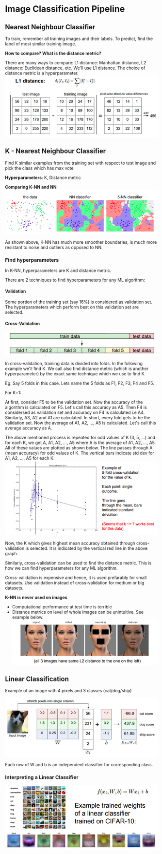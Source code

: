 # Image Classification Pipeline

## Nearest Neighbour Classifier

To train, remember all training images and their labels. To predict, find the label of most similar training image.

**How to compare? What is the distance metric?**

There are many ways to compare: L1 distance: Manhattan distance, L2 distance: Euclidean distance, etc. We'll use L1 distance. The choice of distance metric is a hyperparameter.
![1](/lectures/img/lec_2/1.png)

## K - Nearest Neighbour Classifier

Find K similar examples from the training set with respect to test image and pick the class which has max vote

**Hyperparameters**: K, Distance metric

**Comparing K-NN and NN**
![2](/lectures/img/lec_2/2.png)

As shown above, K-NN has much more smoother boundaries, is much more resistant to noise and outliers as opposed to NN.

### Find hyperparameters

In K-NN, hyperparameters are K and distance metric.

There are 2 techniques to find hyperparameters for any ML algorithm:

#### Validation

Some portion of the training set (say 16%) is considered as validation set. The hyperparameters which perform best on this validation set are selected.

#### Cross-Validation

![3](/lectures/img/lec_2/3.png)

In cross-validation, training data is divided into folds. In the following example we'll find K. We call also find distance metric (which is another hyperparameter) by the exact same technique which we use to find K.

Eg: Say 5 folds in this case. Lets name the 5 folds as F1, F2, F3, F4 and F5.

For K=1:

At first, consider F5 to be the validation set. Now the accuracy of the algorithm is calculated on F5. Let's call this accuracy as A5. Then F4 is considersed as validation set and accuracy on F4 is calculated i.e A4. Similarly, A3, A2 and A1 are calculated. In short, every fold gets to be the validation set. Now the average of A1, A2, ..., A5 is calculated. Let's call this average accuracy as A.

The above mentioned process is repeated for odd values of K (3, 5, ...) and for each K, we get A, A1, A2, ..., A5 where A is the average of A1, A2, ..., A5. All of these values are plotted as shown below. The line passes through A (mean accuracy) for odd values of K. The vertical bars indicate std dev for A1, A2, ..., A5 for each K.
![4](/lectures/img/lec_2/4.png)

Now, the K which gives highest mean accuracy obtained through cross-validation is selected. It is indicated by the vertical red line in the above graph.

Similarly, cross-validation can be used to find the distance metric. This is how we can find hyperparameters for any ML algorithm.

Cross-validation is expensive and hence, it is used prefarably for small datasets. Use validation instead of cross-validation for medium or big datasets.

**K-NN is never used on images**
* Computational performance at test time is terrible
* Distance metrics on level of whole images can be unintuitive. See example below.
![5](/lectures/img/lec_2/5.png)

## Linear Classification

Example of an image with 4 pixels and 3 classes (cat/dog/ship)

![6](/lectures/img/lec_2/6.png)

Each row of W and b is an independent classifier for corresponding class.

### Interpreting a Linear Classifier

![7](/lectures/img/lec_2/7.png)


